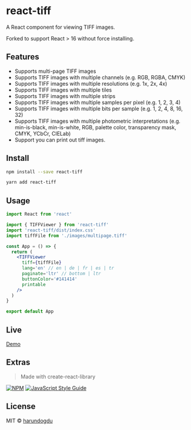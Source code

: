 # react-tiff

A React component for viewing TIFF images.

Forked to support React > 16 without force installing.

## Features

- Supports multi-page TIFF images
- Supports TIFF images with multiple channels (e.g. RGB, RGBA, CMYK)
- Supports TIFF images with multiple resolutions (e.g. 1x, 2x, 4x)
- Supports TIFF images with multiple tiles
- Supports TIFF images with multiple strips
- Supports TIFF images with multiple samples per pixel (e.g. 1, 2, 3, 4)
- Supports TIFF images with multiple bits per sample (e.g. 1, 2, 4, 8, 16, 32)
- Supports TIFF images with multiple photometric interpretations (e.g. min-is-black, min-is-white, RGB, palette color, transparency mask, CMYK, YCbCr, CIELab)
- Support you can print out tiff images.

## Install

```bash
npm install --save react-tiff
```

```bash
yarn add react-tiff
```

## Usage

```jsx
import React from 'react'

import { TIFFViewer } from 'react-tiff'
import 'react-tiff/dist/index.css'
import tiffFile from './images/multipage.tiff'

const App = () => {
  return (
    <TIFFViewer
      tiff={tiffFile}
      lang='en' // en | de | fr | es | tr
      paginate='ltr' // bottom | ltr
      buttonColor='#141414'
      printable
    />
  )
}

export default App
```

## Live

[Demo](https://codesandbox.io/s/react-tiff-95u65f)

## Extras

> Made with create-react-library

[![NPM](https://img.shields.io/npm/v/react-tiff-viewer.svg)](https://www.npmjs.com/package/react-tiff-viewer) [![JavaScript Style Guide](https://img.shields.io/badge/code_style-standard-brightgreen.svg)](https://standardjs.com)

## License

MIT © [harundogdu](https://github.com/harundogdu)

